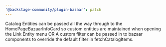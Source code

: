 ```yaml
---
'@backstage-community/plugin-bazaar': patch
---
```


Catalog Entities can be passed all the way through to the HomePageBazaarInfoCard so custom entities are maintained when opening the Link Entity menu
OR
A custom filter can be passed in to bazaar components to override the default filter in fetchCatalogItems.
